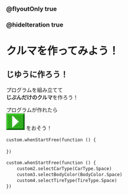 ### @flyoutOnly true
### @hideIteration true

# クルマを作ってみよう！

## じゆうに作ろう！

プログラムを組み立てて  
**じぶんだけのクルマ**を作ろう！  
  
プログラムが作れたら  
<img src="https://github.com/techkids-camp/CarDealerMakeCode/blob/master/image/playbutton.png?raw=true" width="50">
をおそう！

```ghost
custom.whenStartFree(function () {

})
```

```template
custom.whenStartFree(function () {
    custom2.selectCarType(CarType.Space)
    custom3.selectBodyColor(BodyColor.Space)
    custom4.selectTireType(TireType.Space)
})
```
